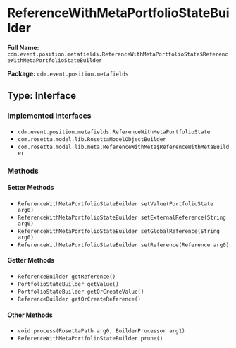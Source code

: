 # ReferenceWithMetaPortfolioStateBuilder

**Full Name:** `cdm.event.position.metafields.ReferenceWithMetaPortfolioState$ReferenceWithMetaPortfolioStateBuilder`

**Package:** `cdm.event.position.metafields`

## Type: Interface

### Implemented Interfaces

- `cdm.event.position.metafields.ReferenceWithMetaPortfolioState`
- `com.rosetta.model.lib.RosettaModelObjectBuilder`
- `com.rosetta.model.lib.meta.ReferenceWithMeta$ReferenceWithMetaBuilder`

### Methods

#### Setter Methods

- `ReferenceWithMetaPortfolioStateBuilder setValue(PortfolioState arg0)`
- `ReferenceWithMetaPortfolioStateBuilder setExternalReference(String arg0)`
- `ReferenceWithMetaPortfolioStateBuilder setGlobalReference(String arg0)`
- `ReferenceWithMetaPortfolioStateBuilder setReference(Reference arg0)`

#### Getter Methods

- `ReferenceBuilder getReference()`
- `PortfolioStateBuilder getValue()`
- `PortfolioStateBuilder getOrCreateValue()`
- `ReferenceBuilder getOrCreateReference()`

#### Other Methods

- `void process(RosettaPath arg0, BuilderProcessor arg1)`
- `ReferenceWithMetaPortfolioStateBuilder prune()`

